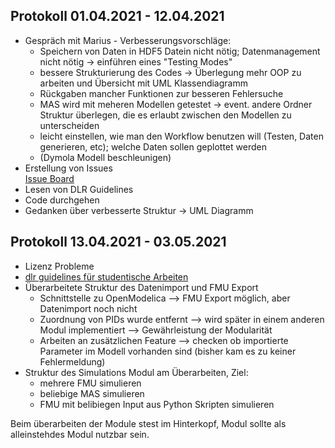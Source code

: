 ## Protokoll 01.04.2021 - 12.04.2021

- Gespräch mit Marius - Verbesserungsvorschläge:
    * Speichern von Daten in HDF5 Datein nicht nötig; Datenmanagement nicht nötig &rarr; einführen eines "Testing Modes"
    * bessere Strukturierung des Codes &rarr; Überlegung mehr OOP zu arbeiten und Übersicht mit UML Klassendiagramm
    * Rückgaben mancher Funktionen zur besseren Fehlersuche 
    * MAS wird mit meheren Modellen getestet &rarr; event. andere Ordner Struktur überlegen, die es erlaubt zwischen den Modellen zu unterscheiden
    * leicht einstellen, wie man den Workflow benutzen will (Testen, Daten generieren, etc); welche Daten sollen geplottet werden
    * (Dymola Modell beschleunigen) 
- Erstellung von Issues <br> [Issue Board](https://git.rwth-aachen.de/fst-tuda/projects/digitalization/fair_sim/ADP_FAIR_Sim/-/boards)
- Lesen von DLR Guidelines
- Code durchgehen
- Gedanken über verbesserte Struktur &rarr; UML Diagramm

## Protokoll 13.04.2021 - 03.05.2021
- Lizenz Probleme
- [dlr guidelines für studentische Arbeiten](https://git.rwth-aachen.de/fst-tuda/projects/digitalization/fair_sim/fair_sim_release/-/blob/master/dlr%20guidelines/requirements_class_1.md)
- Überarbeitete Struktur des Datenimport und FMU Export 
    - Schnittstelle zu OpenModelica --> FMU Export möglich, aber Datenimport noch nicht
    - Zuordnung von PIDs wurde entfernt --> wird später in einem anderen Modul implementiert --> Gewährleistung der Modularität
    - Arbeiten an zusätzlichen Feature --> checken ob importierte Parameter im Modell vorhanden sind (bisher kam es zu keiner Fehlermeldung)
- Struktur des Simulations Modul am Überarbeiten, Ziel:
    - mehrere FMU simulieren 
    - beliebige MAS simulieren
    - FMU mit belibiegen Input aus Python Skripten simulieren

Beim überarbeiten der Module stest im Hinterkopf, Modul sollte als alleinstehdes Modul nutzbar sein.

